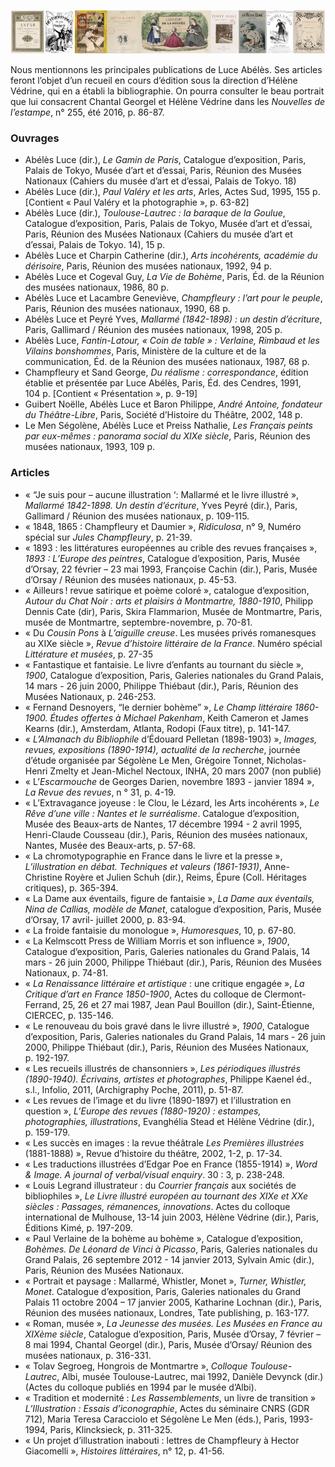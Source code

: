 

![Image](./asset/frise_luce.png)


Nous mentionnons les principales publications de Luce Abélès. Ses articles feront l’objet d’un recueil en cours d’édition sous la direction d’Hélène Védrine, qui en a établi la bibliographie. On pourra consulter le beau portrait que lui consacrent Chantal Georgel et Hélène Védrine dans les _Nouvelles de l’estampe_, n° 255, été 2016, p. 86-87.

### Ouvrages

*   Abélès Luce (dir.), _Le Gamin de Paris_, Catalogue d’exposition, Paris, Palais de Tokyo, Musée d’art et d’essai, Paris, Réunion des Musées Nationaux (Cahiers du musée d’art et d’essai, Palais de Tokyo. 18)
*   Abélès Luce (dir.), _Paul Valéry et les arts_, Arles, Actes Sud, 1995, 155 p. \[Contient « Paul Valéry et la photographie », p. 63-82\]
*   Abélès Luce (dir.), _Toulouse-Lautrec : la baraque de la Goulue_, Catalogue d’exposition, Paris, Palais de Tokyo, Musée d’art et d’essai, Paris, Réunion des Musées Nationaux (Cahiers du musée d’art et d’essai, Palais de Tokyo. 14), 15 p.
*   Abélès Luce et Charpin Catherine (dir.), _Arts incohérents, académie du dérisoire_, Paris, Réunion des musées nationaux, 1992, 94 p.
*   Abélès Luce et Cogeval Guy, _La Vie de Bohème_, Paris, Éd. de la Réunion des musées nationaux, 1986, 80 p.
*   Abélès Luce et Lacambre Geneviève, _Champfleury : l’art pour le peuple_, Paris, Réunion des musées nationaux, 1990, 68 p.
*   Abélès Luce et Peyré Yves, _Mallarmé (1842-1898) : un destin d’écriture_, Paris, Gallimard / Réunion des musées nationaux, 1998, 205 p.
*   Abélès Luce, _Fantin-Latour, « Coin de table » : Verlaine, Rimbaud et les Vilains bonshommes_, Paris, Ministère de la culture et de la communication, Éd. de la Réunion des musées nationaux, 1987, 68 p.
*   Champfleury et Sand George, _Du réalisme : correspondance_, édition établie et présentée par Luce Abélès, Paris, Éd. des Cendres, 1991, 104 p. \[Contient « Présentation », p. 9-19\]
*   Guibert Noëlle, Abélès Luce et Baron Philippe, _André Antoine, fondateur du Théâtre-Libre_, Paris, Société d’Histoire du Théâtre, 2002, 148 p.
*   Le Men Ségolène, Abélès Luce et Preiss Nathalie, _Les Français peints par eux-mêmes : panorama social du XIXe siècle_, Paris, Réunion des musées nationaux, 1993, 109 p.

### Articles

*   « “Je suis pour – aucune illustration ‘: Mallarmé et le livre illustré », _Mallarmé 1842-1898. Un destin d’écriture_, Yves Peyré (dir.), Paris, Gallimard / Réunion des musées nationaux, p. 109-115.
*   « 1848, 1865 : Champfleury et Daumier », _Ridiculosa_, n° 9, Numéro spécial sur _Jules Champfleury_, p. 21-39.
*   « 1893 : les littératures européennes au crible des revues françaises », _1893 : L’Europe des peintres_, Catalogue d’exposition, Paris, Musée d’Orsay, 22 février – 23 mai 1993, Françoise Cachin (dir.), Paris, Musée d’Orsay / Réunion des musées nationaux, p. 45-53.
*   « Ailleurs ! revue satirique et poème coloré », catalogue d’exposition, _Autour du Chat Noir : arts et plaisirs à Montmartre, 1880-1910_, Philipp Dennis Cate (dir), Paris, Skira Flammarion, Musée de Montmartre, Paris, musée de Montmartre, septembre-novembre, p. 70-81.
*   « Du _Cousin Pons_ à _L’aiguille creuse_. Les musées privés romanesques au XIXe siècle », _Revue d’histoire littéraire de la France_. Numéro spécial _Littérature et musées_, p. 27-35
*   « Fantastique et fantaisie. Le livre d’enfants au tournant du siècle », _1900_, Catalogue d’exposition, Paris, Galeries nationales du Grand Palais, 14 mars - 26 juin 2000, Philippe Thiébaut (dir.), Paris, Réunion des Musées Nationaux, p. 246-253.
*   « Fernand Desnoyers, “le dernier bohème” », _Le Champ littéraire 1860-1900. Études offertes à Michael Pakenham_, Keith Cameron et James Kearns (dir.), Amsterdam, Atlanta, Rodopi (Faux titre), p. 141-147.
*   « _L’Almanach du Bibliophile_ d’Édouard Pelletan (1898-1903) », _Images, revues, expositions (1890-1914), actualité de la recherche_, journée d’étude organisée par Ségolène Le Men, Grégoire Tonnet, Nicholas-Henri Zmelty et Jean-Michel Nectoux, INHA, 20 mars 2007 (non publié)
*   « L’_Escarmouche_ de Georges Darien, novembre 1893 - janvier 1894 », _La Revue des revues_, n ° 31, p. 4-19.
*   « L’Extravagance joyeuse : le Clou, le Lézard, les Arts incohérents », _Le Rêve d’une ville : Nantes et le surréalisme_. Catalogue d’exposition, Musée des Beaux-arts de Nantes, 17 décembre 1994 - 2 avril 1995, Henri-Claude Cousseau (dir.), Paris, Réunion des musées nationaux, Nantes, Musée des Beaux-arts, p. 57-68.
*   « La chromotypographie en France dans le livre et la presse », _L’illustration en débat. Techniques et valeurs (1861-1931)_, Anne-Christine Royère et Julien Schuh (dir.), Reims, Épure (Coll. Héritages critiques), p. 365-394.
*   « La Dame aux éventails, figure de fantaisie », _La Dame aux éventails, Nina de Callias, modèle de Manet_, catalogue d’exposition, Paris, Musée d’Orsay, 17 avril- juillet 2000, p. 83-94.
*   « La froide fantaisie du monologue », _Humoresques_, 10, p. 67-80.
*   « La Kelmscott Press de William Morris et son influence », _1900_, Catalogue d’exposition, Paris, Galeries nationales du Grand Palais, 14 mars - 26 juin 2000, Philippe Thiébaut (dir.), Paris, Réunion des Musées Nationaux, p. 74-81.
*   « _La Renaissance littéraire et artistique_ : une critique engagée », _La Critique d’art en France 1850-1900_, Actes du colloque de Clermont-Ferrand, 25, 26 et 27 mai 1987, Jean Paul Bouillon (dir.), Saint-Étienne, CIERCEC, p. 135-146.
*   « Le renouveau du bois gravé dans le livre illustré », _1900_, Catalogue d’exposition, Paris, Galeries nationales du Grand Palais, 14 mars - 26 juin 2000, Philippe Thiébaut (dir.), Paris, Réunion des Musées Nationaux, p. 192-197.
*   « Les recueils illustrés de chansonniers », _Les périodiques illustrés (1890-1940). Écrivains, artistes et photographes_, Philippe Kaenel éd., s.l., Infolio, 2011, (Archigraphy Poche, 2011), p. 51-87.
*   « Les revues de l’image et du livre (1890-1897) et l’illustration en question », _L’Europe des revues (1880-1920) : estampes, photographies, illustrations_, Evanghélia Stead et Hélène Védrine (dir.), p. 159-179.
*   « Les succès en images : la revue théâtrale _Les Premières illustrées_ (1881-1888) », Revue d’histoire du théâtre, 2002, 1-2, p. 17-34.
*   « Les traductions illustrées d’Edgar Poe en France (1855-1914) », _Word & Image. A journal of verbal/visual enquiry_. 30 : 3, p. 238-248.
*   « Louis Legrand illustrateur : du _Courrier français_ aux sociétés de bibliophiles », _Le Livre illustré européen au tournant des XIXe et XXe siècles : Passages, rémanences, innovations_. Actes du colloque international de Mulhouse, 13-14 juin 2003, Hélène Védrine (dir.), Paris, Éditions Kimé, p. 197-209.
*   « Paul Verlaine de la bohème au bohème », Catalogue d’exposition, _Bohèmes. De Léonard de Vinci à Picasso_, Paris, Galeries nationales du Grand Palais, 26 septembre 2012 - 14 janvier 2013, Sylvain Amic (dir.), Paris, Réunion des Musées Nationaux.
*   « Portrait et paysage : Mallarmé, Whistler, Monet », _Turner, Whistler, Monet_. Catalogue d’exposition, Paris, Galeries nationales du Grand Palais 11 octobre 2004 – 17 janvier 2005, Katharine Lochnan (dir.), Paris, Réunion des musées nationaux, Londres, Tate publishing, p. 163-177.
*   « Roman, musée », _La Jeunesse des musées. Les Musées en France au XIXème siècle_, Catalogue d’exposition, Paris, Musée d’Orsay, 7 février – 8 mai 1994, Chantal Georgel (dir.), Paris, Musée d’Orsay/ Réunion des musées nationaux, p. 316-331.
*   « Tolav Segroeg, Hongrois de Montmartre », _Colloque Toulouse-Lautrec_, Albi, musée Toulouse-Lautrec, mai 1992, Danièle Devynck (dir.) (Actes du colloque publiés en 1994 par le musée d’Albi).
*   « Tradition et modernité : _Les Rassemblements_, un livre de transition » _L’Illustration : Essais d’iconographie_, Actes du séminaire CNRS (GDR 712), Maria Teresa Caracciolo et Ségolène Le Men (éds.), Paris, 1993-1994, Paris, Klincksieck, p. 311-325.
*   « Un projet d’illustration inabouti : lettres de Champfleury à Hector Giacomelli », _Histoires littéraires_, n° 12, p. 41-56.